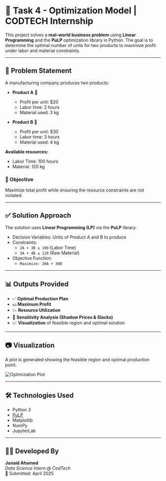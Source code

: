 # 🚀 Task 4 - Optimization Model | CODTECH Internship

This project solves a **real-world business problem** using **Linear Programming** and the **PuLP** optimization library in Python. The goal is to determine the optimal number of units for two products to maximize profit under labor and material constraints.

---

## 🧠 Problem Statement

A manufacturing company produces two products:

- **Product A** 🧱
  - Profit per unit: $20
  - Labor time: 2 hours
  - Material used: 3 kg

- **Product B** 🔩
  - Profit per unit: $30
  - Labor time: 3 hours
  - Material used: 4 kg

**Available resources:**
- Labor Time: 100 hours
- Material: 120 kg

### 🎯 Objective
Maximize total profit while ensuring the resource constraints are not violated.

---

## ✅ Solution Approach

The solution uses **Linear Programming (LP)** via the **PuLP** library.

- Decision Variables: Units of Product A and B to produce
- Constraints:
  - `2A + 3B ≤ 100` (Labor Time)
  - `3A + 4B ≤ 120` (Raw Material)
- Objective Function:
  - `Maximize: 20A + 30B`

---

## 📊 Outputs Provided

- ✅ **Optimal Production Plan**
- 💵 **Maximum Profit**
- 📉 **Resource Utilization**
- 🔎 **Sensitivity Analysis (Shadow Prices & Slacks)**
- 📈 **Visualization** of feasible region and optimal solution

---

## 📷 Visualization

A plot is generated showing the feasible region and optimal production point.

![Optimization Plot](production_optimization.png)

---

## 🛠️ Technologies Used

- Python 3
- [PuLP](https://coin-or.github.io/pulp/)
- Matplotlib
- NumPy
- JupyterLab

---
## 👨‍💻 Developed By

**Junaid Ahamed**  
_Data Science Intern @ CodTech_  
📅 Submitted: April 2025
